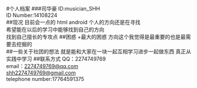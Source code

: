 #个人档案
###司华豪
ID:musician_SHH  
ID Number:14108224  
##现况
目前会一点的 html android 个人的方向还是在寻找  
希望能在以后的学习中能够找到自己的方向  
找到自己擅长的专攻点
##困惑
+最大的困惑    方向这个我觉得是最重要的也是最需要去挖掘的  
##一些关于社团的想法
  就是能和大家在一块一起互相学习进步一起做东西  真正从实践中学习
##联系方式
 QQ：2274749769  
 email：2274749769@qq.com  
shh2274749769@gmail.com  
telephone number:17764591375  